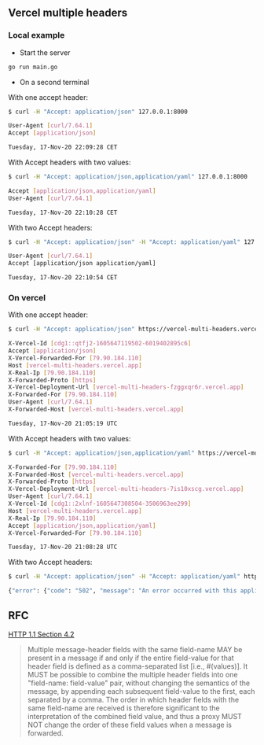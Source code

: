 ## Vercel multiple headers

### Local example

- Start the server
```bash
go run main.go
```

- On a second terminal

With one accept header:
```bash
$ curl -H "Accept: application/json" 127.0.0.1:8000

User-Agent [curl/7.64.1]
Accept [application/json]

Tuesday, 17-Nov-20 22:09:28 CET
```

With Accept headers with two values:
```bash
$ curl -H "Accept: application/json,application/yaml" 127.0.0.1:8000

Accept [application/json,application/yaml]
User-Agent [curl/7.64.1]

Tuesday, 17-Nov-20 22:10:28 CET
```

With two Accept headers:
```bash
$ curl -H "Accept: application/json" -H "Accept: application/yaml" 127.0.0.1:8000

User-Agent [curl/7.64.1]
Accept [application/json application/yaml]

Tuesday, 17-Nov-20 22:10:54 CET
```


### On vercel

With one accept header:
```bash
$ curl -H "Accept: application/json" https://vercel-multi-headers.vercel.app/

X-Vercel-Id [cdg1::qtfj2-1605647119502-6019402895c6]
Accept [application/json]
X-Vercel-Forwarded-For [79.90.184.110]
Host [vercel-multi-headers.vercel.app]
X-Real-Ip [79.90.184.110]
X-Forwarded-Proto [https]
X-Vercel-Deployment-Url [vercel-multi-headers-fzggxqr6r.vercel.app]
X-Forwarded-For [79.90.184.110]
User-Agent [curl/7.64.1]
X-Forwarded-Host [vercel-multi-headers.vercel.app]

Tuesday, 17-Nov-20 21:05:19 UTC
```

With Accept headers with two values:
```bash
$ curl -H "Accept: application/json,application/yaml" https://vercel-multi-headers.vercel.app/

X-Forwarded-For [79.90.184.110]
X-Forwarded-Host [vercel-multi-headers.vercel.app]
X-Forwarded-Proto [https]
X-Vercel-Deployment-Url [vercel-multi-headers-7is10xscg.vercel.app]
User-Agent [curl/7.64.1]
X-Vercel-Id [cdg1::2xlnf-1605647308504-3506963ee299]
Host [vercel-multi-headers.vercel.app]
X-Real-Ip [79.90.184.110]
Accept [application/json,application/yaml]
X-Vercel-Forwarded-For [79.90.184.110]

Tuesday, 17-Nov-20 21:08:28 UTC
```

With two Accept headers:
```bash
$ curl -H "Accept: application/json" -H "Accept: application/yaml" https://vercel-multi-headers.vercel.app/

{"error": {"code": "502", "message": "An error occurred with this application."}}
```

## RFC
[HTTP 1.1 Section 4.2](https://www.w3.org/Protocols/rfc2616/rfc2616-sec4.html#sec4.2)

> Multiple message-header fields with the same field-name MAY be present in a message if and only if the entire field-value for that header field is defined as a comma-separated list [i.e., #(values)]. It MUST be possible to combine the multiple header fields into one "field-name: field-value" pair, without changing the semantics of the message, by appending each subsequent field-value to the first, each separated by a comma. The order in which header fields with the same field-name are received is therefore significant to the interpretation of the combined field value, and thus a proxy MUST NOT change the order of these field values when a message is forwarded.
